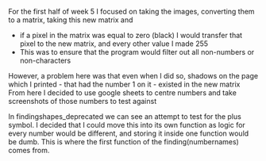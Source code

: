 For the first half of week 5 I focused on taking the images, converting them to a matrix, taking this new matrix and 
* if a pixel in the matrix was equal to zero (black) I would transfer that pixel to the new matrix, and every other value I made 255
* This was to ensure that the program would filter out all non-numbers or non-characters

However, a problem here was that even when I did so, shadows on the page which I printed - that had the number 1 on it - existed in the new matrix
From here I decided to use google sheets to centre numbers and take screenshots of those numbers to test against

In findingshapes_deprecated we can see an attempt to test for the plus symbol. I decided that I could move this into its own function as logic for every number would be different, and storing it inside one function would be dumb. This is where the first function of the finding(numbernames) comes from.
